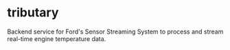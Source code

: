 # tributary
Backend service for Ford's Sensor Streaming System to process and stream real-time engine temperature data.
